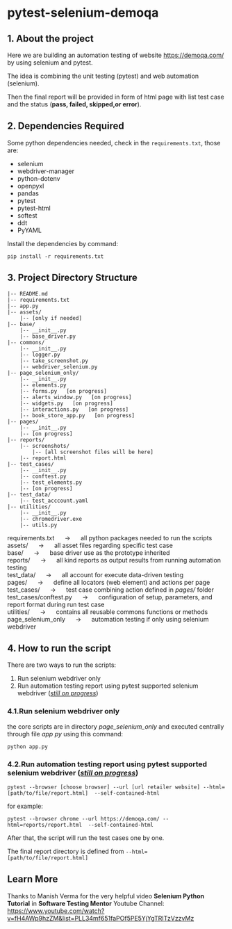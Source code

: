 # pytest-selenium-demoqa
## 1. About the project
Here we are building an automation testing of website https://demoqa.com/ by using selenium and pytest.

The idea is combining the unit testing (pytest) and web automation (selenium).

Then the final report will be provided in form of html page with list test case and the status (**pass, failed, skipped,or error**).

## 2. Dependencies Required
Some python dependencies needed, check in the `requirements.txt`,  those are:
- selenium
- webdriver-manager
- python-dotenv
- openpyxl
- pandas
- pytest
- pytest-html
- softest
- ddt
- PyYAML

Install the dependencies by command:
```
pip install -r requirements.txt
```

## 3. Project Directory Structure
```
|-- README.md
|-- requirements.txt
|-- app.py
|-- assets/
    |-- [only if needed]
|-- base/
    |-- __init__.py
    |-- base_driver.py
|-- commons/
    |-- __init__.py
    |-- logger.py
    |-- take_screenshot.py
    |-- webdriver_selenium.py
|-- page_selenium_only/
    |-- __init__.py
    |-- elements.py
    |-- forms.py   [on progress]
    |-- alerts_window.py   [on progress]
    |-- widgets.py   [on progress]
    |-- interactions.py   [on progress]
    |-- book_store_app.py   [on progress]
|-- pages/
    |-- __init__.py
    |-- [on progress]
|-- reports/
    |-- screenshots/
        |-- [all screenshot files will be here]
    |-- report.html
|-- test_cases/
    |-- __init__.py
    |-- conftest.py
    |-- test_elements.py
    |-- [on progress]
|-- test_data/
    |-- test_acccount.yaml
|-- utilities/
    |-- __init__.py
    |-- chromedriver.exe
    |-- utils.py
```

requirements.txt &nbsp;&nbsp;&nbsp;&nbsp; &#8594; &nbsp;&nbsp;&nbsp;&nbsp; all python packages needed to run the scripts <br/>
assets/ &nbsp;&nbsp;&nbsp;&nbsp; &#8594; &nbsp;&nbsp;&nbsp;&nbsp; all asset files regarding specific test case <br/>
base/ &nbsp;&nbsp;&nbsp;&nbsp; &#8594; &nbsp;&nbsp;&nbsp;&nbsp; base driver use as the prototype inherited <br/>
reports/ &nbsp;&nbsp;&nbsp;&nbsp; &#8594; &nbsp;&nbsp;&nbsp;&nbsp; all kind reports as output results from running automation testing  <br/>
test_data/ &nbsp;&nbsp;&nbsp;&nbsp; &#8594; &nbsp;&nbsp;&nbsp;&nbsp; all account for execute data-driven testing <br/>
pages/ &nbsp;&nbsp;&nbsp;&nbsp; &#8594; &nbsp;&nbsp;&nbsp;&nbsp; define all locators (web element) and actions per page <br/>
test_cases/ &nbsp;&nbsp;&nbsp;&nbsp; &#8594; &nbsp;&nbsp;&nbsp;&nbsp; test case combining action defined in _pages/_ folder <br/>
test_cases/conftest.py &nbsp;&nbsp;&nbsp;&nbsp; &#8594; &nbsp;&nbsp;&nbsp;&nbsp; configuration of setup, parameters, and report format during run test case <br/>
utilities/ &nbsp;&nbsp;&nbsp;&nbsp; &#8594; &nbsp;&nbsp;&nbsp;&nbsp; contains all reusable commons functions or methods <br/>
page_selenium_only &nbsp;&nbsp;&nbsp;&nbsp; &#8594; &nbsp;&nbsp;&nbsp;&nbsp; automation testing if only using selenium webdriver <br/>

## 4. How to run the script
There are two ways to run the scripts:
1. Run selenium webdriver only
2. Run automation testing report using pytest supported selenium webdriver (*<u>still on progress</u>*)

### 4.1.Run selenium webdriver only
the core scripts are in directory *page_selenium_only* and executed centrally through file *app py* using this command:
```
python app.py
```

### 4.2.Run automation testing report using pytest supported selenium webdriver (*<u>still on progress</u>*)
```
pytest --browser [choose browser] --url [url retailer website] --html=[path/to/file/report.html]  --self-contained-html
```

for example:<br>
```
pytest --browser chrome --url https://demoqa.com/ --html=reports/report.html  --self-contained-html
```

After that, the script will run the test cases one by one.

The final report directory is defined from `--html=[path/to/file/report.html]`


## Learn More
Thanks to Manish Verma for the very helpful video **Selenium Python Tutorial** in **Software Testing Mentor** Youtube Channel: https://www.youtube.com/watch?v=fH4AWp9hzZM&list=PLL34mf651faPOf5PE5YjYgTRITzVzzvMz
